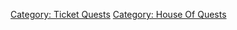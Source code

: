 [Category: Ticket Quests](Category:_Ticket_Quests "wikilink") [Category:
House Of Quests](Category:_House_Of_Quests "wikilink")
